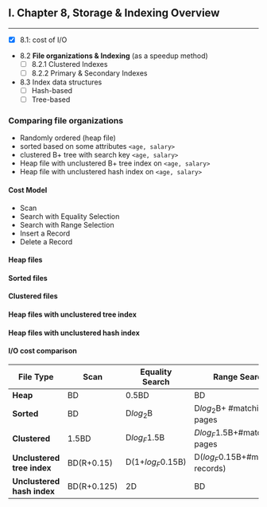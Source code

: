 ## I. Chapter 8, Storage & Indexing Overview
---
- [x] 8.1: cost of I/O

- 8.2 **File organizations & Indexing** (as a speedup method)
	- [ ] 8.2.1 Clustered Indexes
	- [ ] 8.2.2 Primary & Secondary Indexes
 
- 8.3 Index data structures
	- [ ] Hash-based
	- [ ] Tree-based

### Comparing file organizations
- Randomly ordered (heap file)
- sorted based on some attributes `<age, salary>`
- clustered B+ tree with search key `<age, salary>`
- Heap file with unclustered B+ tree index on `<age, salary>`
- Heap file with unclustered hash index on `<age, salary>`

#### Cost Model
- Scan
- Search with Equality Selection
- Search with Range Selection
- Insert a Record
- Delete a Record
 
#### Heap files

#### Sorted files

#### Clustered files

#### Heap files with unclustered tree index

#### Heap files with unclustered hash index
	
#### I/O cost comparison
| File Type                  | Scan        | Equality Search   | Range Search                       | Insert            | Delete    |
| -------------------------- | ----------- | ----------------- | ---------------------------------- | ----------------- | --------- |
| **Heap**                   | BD          | 0.5BD             | BD                                 | 2D                | Search+D  |
| **Sorted**                 | BD          | D$log_2$B         | D$log_2$B+ \#matching pages        | Search+BD         | Search+BD |
| **Clustered**              | 1.5BD       | D$log_F1.5$B      | $Dlog_F1.5$B+\#matching pages      | Search+D          | Search+D  |
| **Unclustered tree index** | BD(R+0.15)  | D(1+$log_F0.15$B) | D($log_F0.15$B+\#matching records) | D(3+$log_F0.15$B) | Search+2D |
| **Unclustered hash index** | BD(R+0.125) | 2D                | BD                                 | 4D                | Search+2D |